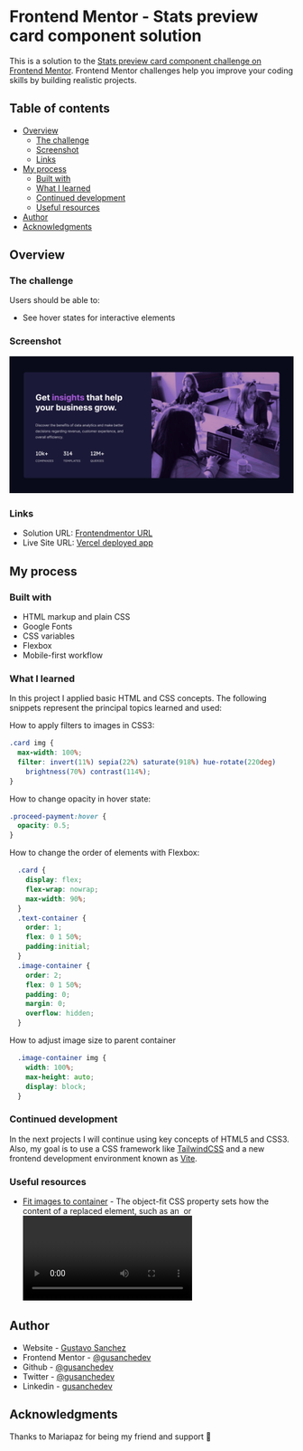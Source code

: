 # Frontend Mentor - Stats preview card component solution

This is a solution to the [Stats preview card component challenge on Frontend Mentor](https://www.frontendmentor.io/challenges/stats-preview-card-component-8JqbgoU62). Frontend Mentor challenges help you improve your coding skills by building realistic projects. 

## Table of contents

- [Overview](#overview)
  - [The challenge](#the-challenge)
  - [Screenshot](#screenshot)
  - [Links](#links)
- [My process](#my-process)
  - [Built with](#built-with)
  - [What I learned](#what-i-learned)
  - [Continued development](#continued-development)
  - [Useful resources](#useful-resources)
- [Author](#author)
- [Acknowledgments](#acknowledgments)

## Overview

### The challenge

Users should be able to:

- See hover states for interactive elements

### Screenshot

![](design/ScreenShot-2021-10-10.png)


### Links

- Solution URL: [Frontendmentor URL](https://www.frontendmentor.io/solutions/stats-preview-card-component-solution-with-html-and-css-c3N3s3mS5)
- Live Site URL: [Vercel deployed app](http://prj-02-stats-preview-card-component.vercel.app/)

## My process

### Built with

- HTML markup and plain CSS
- Google Fonts
- CSS variables
- Flexbox
- Mobile-first workflow

### What I learned

In this project I applied basic HTML and CSS concepts. The following snippets represent the principal topics learned and used:

How to apply filters to images in CSS3:
```css
.card img {
  max-width: 100%;
  filter: invert(11%) sepia(22%) saturate(918%) hue-rotate(220deg)
    brightness(70%) contrast(114%);
}
```
How to change opacity in hover state:
```css
.proceed-payment:hover {
  opacity: 0.5;
}
```
How to change the order of elements with Flexbox:
```css
  .card {
    display: flex;
    flex-wrap: nowrap;
    max-width: 90%;
  }
  .text-container {
    order: 1;
    flex: 0 1 50%;
    padding:initial;    
  }
  .image-container {
    order: 2;
    flex: 0 1 50%;
    padding: 0;
    margin: 0;
    overflow: hidden;
  }

```
How to adjust image size to parent container
```css
  .image-container img {
    width: 100%;
    max-height: auto;
    display: block;
  }
```

### Continued development

In the next projects I will continue using key concepts of HTML5 and CSS3. Also, my goal is to use a CSS framework like [TailwindCSS](https://tailwindcss.com/) and a new frontend development environment known as [Vite](https://vitejs.dev/).

### Useful resources

- [Fit images to container](https://developer.mozilla.org/es/docs/Web/CSS/object-fit) - The object-fit CSS property sets how the content of a replaced element, such as an <img> or <video>, should be resized to fit its container.

## Author

- Website - [Gustavo Sanchez](https://www.gusanche.dev)
- Frontend Mentor - [@gusanchedev](https://www.frontendmentor.io/profile/gusanchedev)
- Github - [@gusanchedev](https://www.github.com/gusanchedev)
- Twitter - [@gusanchedev](https://www.twitter.com/gusanchedev)
- Linkedin - [gusanchedev](https://www.linkedin.com/in/gusanchedev/)

## Acknowledgments

Thanks to Mariapaz for being my friend and support 💙
